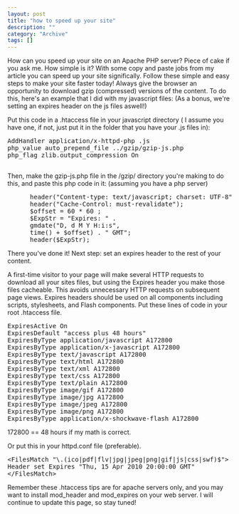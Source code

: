 ```yaml
--- 
layout: post 
title: "how to speed up your site"
description: ""
category: "Archive"
tags: []
---  
```

How can you speed up your site on an Apache PHP server? Piece of cake if you ask me. How simple is it? With some copy and paste jobs from my article you can speed up your site significally.
 Follow these simple and easy steps to make your site faster today!
 Always give the browser an opportunity to download gzip (compressed) versions of the content. To do this, here's an example that I did with my javascript files: (As a bonus, we're setting an expires header on the js files aswell!)


Put this code in a .htaccess file in your javascript directory ( I assume you have one, if not, just put it in the folder that you have your .js files in):

<pre class="brush: bash">
AddHandler application/x-httpd-php .js
php_value auto_prepend_file ../gzip/gzip-js.php
php_flag zlib.output_compression On

</pre>
Then, make the gzip-js.php file in the /gzip/ directory you're making to do this, and paste this php code in it: (assuming you have a php server)

<pre class="brush: php">
      header("Content-type: text/javascript; charset: UTF-8");
      header("Cache-Control: must-revalidate");
      $offset = 60 * 60 ;
      $ExpStr = "Expires: " . 
      gmdate("D, d M Y H:i:s",
      time() + $offset) . " GMT";
      header($ExpStr);
</pre>
There you've done it! Next step: set an expires header to the rest of your content.

A first-time visitor to your page will make several HTTP requests to download all your sites files, but using the Expires header you make those files cacheable. This avoids unnecessary HTTP requests on subsequent page views. Expires headers should be used on all components including scripts, stylesheets, and Flash components.
 Put these lines of code in your root .htaccess file.

<pre class="brush: bash">
ExpiresActive On
ExpiresDefault "access plus 48 hours"
ExpiresByType application/javascript A172800
ExpiresByType application/x-javascript A172800
ExpiresByType text/javascript A172800
ExpiresByType text/html A172800
ExpiresByType text/xml A172800
ExpiresByType text/css A172800
ExpiresByType text/plain A172800
ExpiresByType image/gif A172800
ExpiresByType image/jpg A172800
ExpiresByType image/jpeg A172800
ExpiresByType image/png A172800
ExpiresByType application/x-shockwave-flash A172800
</pre>
172800 == 48 hours if my math is correct.

Or put this in your httpd.conf file (preferable).

<pre class="brush: bash">
&lt;FilesMatch "\.(ico|pdf|flv|jpg|jpeg|png|gif|js|css|swf)$">
Header set Expires "Thu, 15 Apr 2010 20:00:00 GMT"
&lt;/FilesMatch>
</pre>
Remember these .htaccess tips are for apache servers only, and you may want to install mod_header and mod_expires on your web server.
 I will continue to update this page, so stay tuned!
